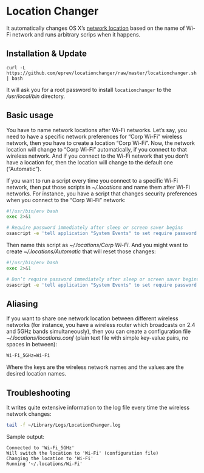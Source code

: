 # Location Changer

It automatically changes OS X’s [network location](https://support.apple.com/en-us/HT202480)
based on the name of Wi-Fi network and runs arbitrary scrips when it happens.

## Installation & Update

```
curl -L https://github.com/eprev/locationchanger/raw/master/locationchanger.sh | bash
```

It will ask you for a root password to install `locationchanger` to the */usr/local/bin* directory.

## Basic usage

You have to name network locations after Wi-Fi networks. Let’s say, you need to have
a specific network preferences for “Corp Wi-Fi” wireless network, then you have to create
a location “Corp Wi-Fi”. Now, the network location will change to “Corp Wi-Fi” automatically,
if you connect to that wireless network. And if you connect to the Wi-Fi network that you
don’t have a location for, then the location will change to the default one (“Automatic”).

If you want to run a script every time you connect to a specific Wi-Fi network, then put
those scripts in *~/.locations* and name them after Wi-Fi networks. For instance, you have
a script that changes security preferences when you connect to the “Corp Wi-Fi” network:

```bash
#!/usr/bin/env bash
exec 2>&1

# Require password immediately after sleep or screen saver begins
osascript -e 'tell application "System Events" to set require password to wake of security preferences to true'
```

Then name this script as *~/.locations/Corp Wi-Fi*. And you might want to create
*~/.locations/Automatic* that will reset those changes:

```bash
#!/usr/bin/env bash
exec 2>&1

# Don’t require password immediately after sleep or screen saver begins
osascript -e 'tell application "System Events" to set require password to wake of security preferences to false'
```

## Aliasing

If you want to share one network location between different wireless networks (for instance, you have a wireless router which broadcasts on 2.4 and 5GHz bands simultaneously), then you can create a configuration file *~/.locations/locations.conf* (plain text file with simple key-value pairs, no spaces in between):

```bash
Wi-Fi_5GHz=Wi-Fi
```

Where the keys are the wireless network names and the values are the desired location names.

## Troubleshooting

It writes quite extensive information to the log file every time the wireless network changes:

```bash
tail -f ~/Library/Logs/LocationChanger.log
```

Sample output:

```
Connected to 'Wi-Fi_5GHz'
Will switch the location to 'Wi-Fi' (configuration file)
Changing the location to 'Wi-Fi'
Running '~/.locations/Wi-Fi'
```
